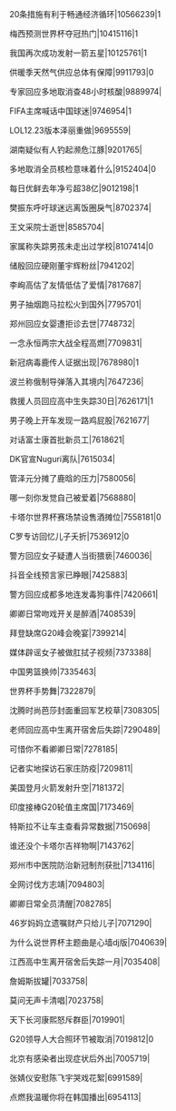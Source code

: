 20条措施有利于畅通经济循环|10566239|1

梅西预测世界杯夺冠热门|10415116|1

我国再次成功发射一箭五星|10125761|1

供暖季天然气供应总体有保障|9911793|0

专家回应多地取消查48小时核酸|9889974|

FIFA主席喊话中国球迷|9746954|1

LOL12.23版本泽丽重做|9695559|

湖南疑似有人钓起濒危江豚|9201765|

多地取消全员核检意味着什么|9152404|0

每日优鲜去年净亏超38亿|9012198|1

樊振东呼吁球迷远离饭圈戾气|8702374|

王文采院士逝世|8585704|

家属称失踪男孩未走出过学校|8107414|0

储殷回应硬刚董宇辉粉丝|7941202|

李峋高估了友情低估了爱情|7817687|

男子抽烟跑马拉松火到国外|7795701|

郑州回应女婴遭拒诊去世|7748732|

一念永恒两宗大战全程高燃|7709831|

新冠病毒鹿传人证据出现|7678980|1

波兰称俄制导弹落入其境内|7647236|

救援人员回应高中生失踪30日|7626171|1

男子晚上开车发现一路鸡屁股|7621677|

对话富士康首批新员工|7618621|

DK官宣Nuguri离队|7615034|

管泽元分摊了鹿晗的压力|7580056|

哪一刻你发觉自己被爱着|7568880|

卡塔尔世界杯赛场禁设售酒摊位|7558181|0

C罗专访回忆儿子夭折|7536912|0

警方回应女子疑遭人当街猥亵|7460036|

抖音全线预言家已睁眼|7425883|

警方回应成都多地连发毒狗事件|7420661|

卿卿日常吻戏开关是醉酒|7408539|

拜登缺席G20峰会晚宴|7399214|

媒体辟谣女子被做肛拭子视频|7373388|

中国男篮换帅|7335463|

世界杯手势舞|7322879|

沈腾时尚芭莎封面重回军艺校草|7308305|

老师回应高中生离开宿舍后失踪|7290489|

可惜你不看卿卿日常|7278185|

记者实地探访石家庄防疫|7209811|

美国登月火箭发射升空|7181372|

印度接棒G20轮值主席国|7173469|

特斯拉不让车主查看异常数据|7150698|

谁还没个卡塔尔吉祥物啊|7143762|

郑州市中医院防治新冠制剂获批|7134116|

全网讨伐方志靖|7094803|

卿卿日常全员清醒|7082785|

46岁妈妈立遗嘱财产只给儿子|7071290|

为什么说世界杯主题曲是心墙dj版|7040639|

江西高中生离开宿舍后失踪一月|7035408|

詹姆斯拔罐|7033758|

莫问无声卡清唱|7023758|

天下长河康熙怒斥群臣|7019901|

G20领导人大合照环节被取消|7019812|0

北京有感染者出现症状后外出|7005719|

张婧仪安慰陈飞宇哭戏花絮|6991589|

点燃我温暖你将在韩国播出|6954113|

